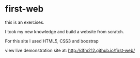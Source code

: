 # first-web

this is an exercises.

I took my new knowledge and build a website from scratch.

For this site I used HTML5, CSS3 and boostrap

view live demonstration site at: http://dfm212.github.io/first-web/

